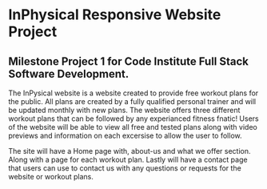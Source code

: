 # **InPhysical Responsive Website Project**

## **Milestone Project 1 for Code Institute Full Stack Software Development.**
The InPysical website is a website created to provide free workout plans for the public. All plans are created by a fully qualified personal trainer and will be updated monthly with new plans. The website offers three different workout plans that can be followed by any experianced fitness fnatic! Users of the website will be able to view all free and tested plans along with video previews and information on each excersise to allow the user to follow.

The site will have a Home page with, about-us and what we offer section. Along with a page for each workout plan. Lastly will have a contact page that users can use to contact us with any questions or requests for the website or workout plans.